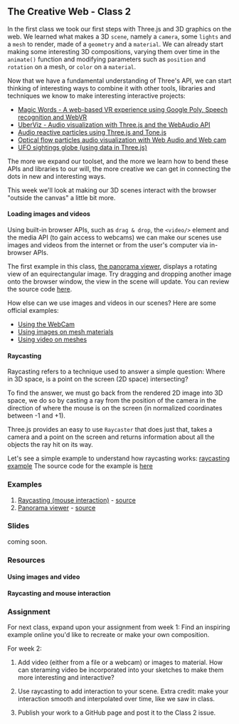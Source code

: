 ## The Creative Web - Class 2

In the first class we took our first steps with Three.js and 3D graphics on the web.
We learned what makes a 3D `scene`, namely a `camera`, some `lights` and a `mesh` to render, made of a `geometry` and a `material`.
We can already start making some interesting 3D compositions, varying them over time in the `animate()`
function and modifying parameters such as `position` and `rotation` on a mesh, or `color` on a `material`.

Now that we have a fundamental understanding of Three's API, we can start thinking of interesting ways to combine it with other
tools, libraries and techniques we know to make interesting interactive projects:
- [Magic Words - A web-based VR experience using Google Poly, Speech recognition and WebVR](https://barakchamo.com/experiments#/magic-words/)
- [UberViz - Audio visualization with Three.js and the WebAudio API](https://uberviz.io/viz/word-problems/)
- [Audio reactive particles using Three.js and Tone.js](https://avseoul.net/particleEqualizer/)
- [Optical flow particles audio visualization with Web Audio and Web cam](https://epok.tech/work/tendrils/)
- [UFO sightings globe (using data in Three.js)](http://mayaontheinter.net/ufo/)

The more we expand our toolset, and the more we learn how to bend these APIs and libraries to our will, the more creative
we can get in connecting the dots in new and interesting ways.

This week we'll look at making our 3D scenes interact with the browser "outside the canvas" a little bit more.

#### Loading images and videos
Using built-in browser APIs, such as `drag & drop`, the `<video/>` element and the media API (to gain access to webcams)
we can make our scenes use images and videos from the internet or from the user's computer via in-browser APIs.

The first example in this class, [the panorama viewer](https://barakchamo.github.io/The-Creative-Web/classes/class%202/examples/panorama-viewer.html),
displays a rotating view of an equirectangular image. Try dragging and dropping another image onto the browser window,
the view in the scene will update. You can review the source code [here](https://github.com/BarakChamo/The-Creative-Web/blob/master/classes/class%202/examples/panorama-viewer.html).

How else can we use images and videos in our scenes? Here are some official examples:
- [Using the WebCam](https://threejs.org/examples/webgl_materials_video_webcam.html)
- [Using images on mesh materials](https://threejs.org/examples/#webgl_loader_imagebitmap)
- [Using video on meshes](https://threejs.org/examples/#webgl_materials_video)

#### Raycasting
Raycasting refers to a technique used to answer a simple question:
Where in 3D space, is a point on the screen (2D space) intersecting?

To find the answer, we must go back from the rendered 2D image into 3D space, we do so by casting a ray from the position of the camera
in the direction of where the mouse is on the screen (in normalized coordinates between -1 and +1).

Three.js provides an easy to use `Raycaster` that does just that, takes a camera and a point on the screen and returns
information about all the objects the ray hit on its way.

Let's see a simple example to understand how raycasting works: [raycasting example](https://BarakChamo.github.io/The-Creative-Web/classes/class%202/examples/raycasting.html)
The source code for the example is [here](https://github.com/BarakChamo/The-Creative-Web/blob/master/classes/class%202/examples/raycasting.html)

### Examples
1. [Raycasting (mouse interaction)](https://BarakChamo.github.io/The-Creative-Web/classes/class%202/examples/raycasting.html) - [source](https://github.com/BarakChamo/The-Creative-Web/blob/master/classes/class%202/examples/raycasting.html)
2. [Panorama viewer](https://barakchamo.github.io/The-Creative-Web/classes/class%202/examples/panorama-viewer.html) - [source](https://github.com/BarakChamo/The-Creative-Web/blob/master/classes/class%202/examples/panorama-viewer.html)

### Slides
coming soon.

### Resources

#### Using images and video

#### Raycasting and mouse interaction

### Assignment
For next class, expand upon your assignment from week 1:
Find an inspiring example online you'd like to recreate or make your own composition.

For week 2:
  1. Add video (either from a file or a webcam) or images to material. 
     How can steraming video be incorporated into your sketches to make them more interesting and interactive?
  
  2. Use raycasting to add interaction to your scene. 
     Extra credit: make your interaction smooth and interpolated over time, like we saw in class.
     
  3. Publish your work to a GitHub page and post it to the Class 2 issue.
